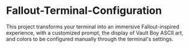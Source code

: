 # Fallout-Terminal-Configuration
This project transforms your terminal into an immersive Fallout-inspired experience, with a customized prompt, the display of Vault Boy ASCII art, and colors to be configured manually through the terminal's settings.
